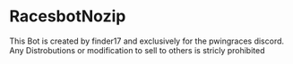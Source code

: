 # RacesbotNozip
This Bot is created by finder17 and exclusively for the pwingraces discord. Any Distrobutions or modification to sell to others is stricly prohibited
